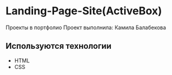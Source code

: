 # Landing-Page-Site(ActiveBox)
Проекты в портфолио Проект выполнила: Камила Балабекова

## Используются технологии
- HTML
- CSS
